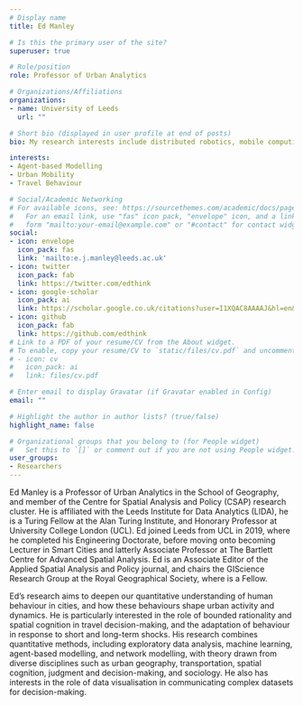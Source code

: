 ```yaml
---
# Display name
title: Ed Manley

# Is this the primary user of the site?
superuser: true

# Role/position
role: Professor of Urban Analytics

# Organizations/Affiliations
organizations:
- name: University of Leeds
  url: ""

# Short bio (displayed in user profile at end of posts)
bio: My research interests include distributed robotics, mobile computing and programmable matter.

interests:
- Agent-based Modelling
- Urban Mobility
- Travel Behaviour

# Social/Academic Networking
# For available icons, see: https://sourcethemes.com/academic/docs/page-builder/#icons
#   For an email link, use "fas" icon pack, "envelope" icon, and a link in the
#   form "mailto:your-email@example.com" or "#contact" for contact widget.
social:
- icon: envelope
  icon_pack: fas
  link: 'mailto:e.j.manley@leeds.ac.uk'
- icon: twitter
  icon_pack: fab
  link: https://twitter.com/edthink
- icon: google-scholar
  icon_pack: ai
  link: https://scholar.google.co.uk/citations?user=I1XQAC8AAAAJ&hl=en&oi=ao
- icon: github
  icon_pack: fab
  link: https://github.com/edthink
# Link to a PDF of your resume/CV from the About widget.
# To enable, copy your resume/CV to `static/files/cv.pdf` and uncomment the lines below.
# - icon: cv
#   icon_pack: ai
#   link: files/cv.pdf

# Enter email to display Gravatar (if Gravatar enabled in Config)
email: ""

# Highlight the author in author lists? (true/false)
highlight_name: false

# Organizational groups that you belong to (for People widget)
#   Set this to `[]` or comment out if you are not using People widget.
user_groups:
- Researchers
---
```


Ed Manley is a Professor of Urban Analytics in the School of Geography, and member of the Centre for Spatial Analysis and Policy (CSAP) research cluster. He is affiliated with the Leeds Institute for Data Analytics (LIDA), he is a Turing Fellow at the Alan Turing Institute, and Honorary Professor at University College London (UCL). Ed joined Leeds from UCL in 2019, where he completed his Engineering Doctorate, before moving onto becoming Lecturer in Smart Cities and latterly Associate Professor at The Bartlett Centre for Advanced Spatial Analysis. Ed is an Associate Editor of the Applied Spatial Analysis and Policy journal, and chairs the GIScience Research Group at the Royal Geographical Society, where is a Fellow. 

Ed’s research aims to deepen our quantitative understanding of human behaviour in cities, and how these behaviours shape urban activity and dynamics. He is particularly interested in the role of bounded rationality and spatial cognition in travel decision-making, and the adaptation of behaviour in response to short and long-term shocks. His research combines quantitative methods, including exploratory data analysis, machine learning, agent-based modelling, and network modelling, with theory drawn from diverse disciplines such as urban geography, transportation, spatial cognition, judgment and decision-making, and sociology. He also has interests in the role of data visualisation in communicating complex datasets for decision-making.
